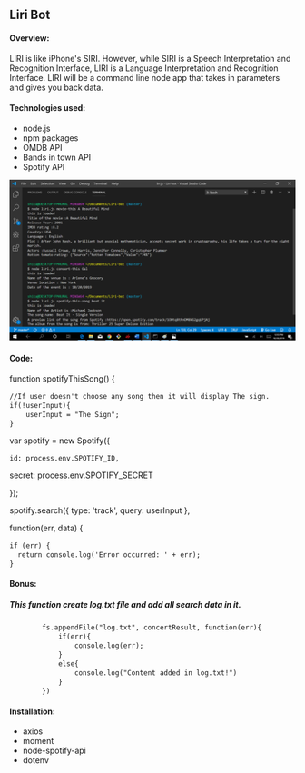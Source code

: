 ## Liri Bot

#### Overview:
LIRI is like iPhone's SIRI. However, while SIRI is a Speech Interpretation and Recognition Interface, LIRI is a Language Interpretation and Recognition Interface. LIRI will be a command line node app that takes in parameters and gives you back data.


#### Technologies used:

* node.js
* npm packages
* OMDB API
* Bands in town API
* Spotify API

![liri.png](liri.png)

#### Code:
function spotifyThisSong() {

    //If user doesn't choose any song then it will display The sign.
    if(!userInput){
        userInput = "The Sign";
    }

 var spotify = new Spotify({

    id: process.env.SPOTIFY_ID,

  secret: process.env.SPOTIFY_SECRET

});

spotify.search({ type: 'track', query: userInput },

 function(err, data) {
     
    if (err) {
      return console.log('Error occurred: ' + err);
    }

#### Bonus:
 ##### This function create log.txt file and add all search data in it.

            fs.appendFile("log.txt", concertResult, function(err){
                if(err){
                    console.log(err);
                }
                else{
                    console.log("Content added in log.txt!")
                }
            })



#### Installation:

* axios
* moment
* node-spotify-api
* dotenv

